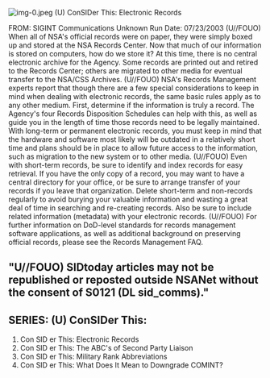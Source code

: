 ![img-0.jpeg](img-0.jpeg)
(U) ConSIDer This: Electronic Records

FROM: SIGINT Communications
Unknown
Run Date: 07/23/2003
(U//FOUO) When all of NSA's official records were on paper, they were simply boxed up and stored at the NSA Records Center. Now that much of our information is stored on computers, how do we store it? At this time, there is no central electronic archive for the Agency. Some records are printed out and retired to the Records Center; others are migrated to other media for eventual transfer to the NSA/CSS Archives.
(U//FOUO) NSA's Records Management experts report that though there are a few special considerations to keep in mind when dealing with electronic records, the same basic rules apply as to any other medium. First, determine if the information is truly a record. The Agency's four Records Disposition Schedules can help with this, as well as guide you in the length of time those records need to be legally maintained. With long-term or permanent electronic records, you must keep in mind that the hardware and software most likely will be outdated in a relatively short time and plans should be in place to allow future access to the information, such as migration to the new system or to other media.
(U//FOUO) Even with short-term records, be sure to identify and index records for easy retrieval. If you have the only copy of a record, you may want to have a central directory for your office, or be sure to arrange transfer of your records if you leave that organization. Delete short-term and non-records regularly to avoid burying your valuable information and wasting a great deal of time in searching and re-creating records. Also be sure to include related information (metadata) with your electronic records.
(U//FOUO) For further information on DoD-level standards for records management software applications, as well as additional background on preserving official records, please see the Records Management FAQ.

## "U//FOUO) SIDtoday articles may not be republished or reposted outside NSANet without the consent of S0121 (DL sid_comms)."

## SERIES: (U) ConSIDer This:

1. Con SID er This: Electronic Records
2. Con SID er This: The ABC's of Second Party Liaison
3. Con SID er This: Military Rank Abbreviations
4. Con SID er This: What Does It Mean to Downgrade COMINT?
